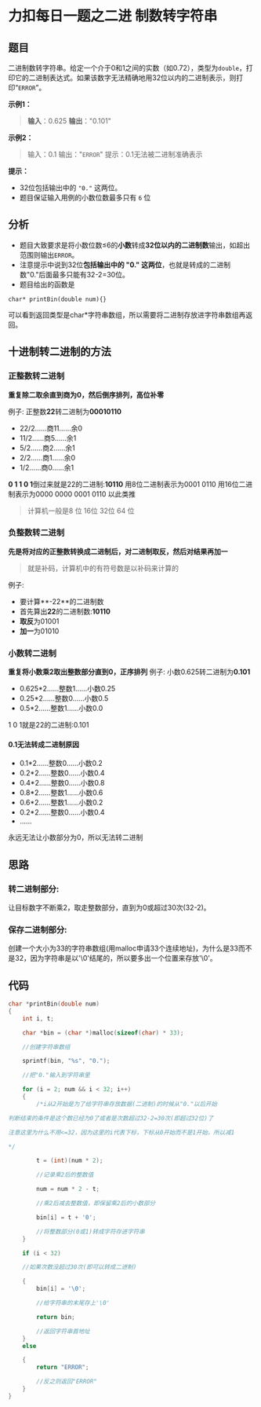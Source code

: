 # 

# 力扣每日一题之二进 制数转字符串

## 题目

二进制数转字符串。给定一个介于0和1之间的实数（如0.72），类型为`double`，打印它的二进制表达式。如果该数字无法精确地用32位以内的二进制表示，则打印“`ERROR`”。

**示例1：**

> **输入**：0.625
> **输出**："0.101"

**示例2：**

> 输入：0.1
> 输出："`ERROR`" 提示：0.1无法被二进制准确表示

**提示：**

- 32位包括输出中的 `"0."` 这两位。
- 题目保证输入用例的小数位数最多只有 `6` 位

## 分析

- 题目大致要求是将小数位数≤6的**小数**转成**32位以内的二进制数**输出，如超出范围则输出`ERROR`。
- 注意提示中说到32位**包括输出中的 "0." 这两位**，也就是转成的二进制数"0."后面最多只能有32-2=30位。
- 题目给出的函数是

```
char* printBin(double num){}
```

可以看到返回类型是char*字符串数组，所以需要将二进制存放进字符串数组再返回。

## 十进制转二进制的方法

### 正整数转二进制

**重复除二取余直到商为0，然后倒序排列，高位补零**

例子:
正整数**22**转二进制为**00010110**

- 22/2……商11……余0
- 11/2……商5……余1
- 5/2……商2……余1
- 2/2……商1……余0
- 1/2……商0……余1

**0 1 1 0 1**倒过来就是22的二进制:**10110**
用8位二进制表示为0001 0110
用16位二进制表示为0000 0000 0001 0110
以此类推

> 计算机一般是8 位 16位 32位 64 位

### 负整数转二进制

**先是将对应的正整数转换成二进制后，对二进制取反，然后对结果再加一**

> 就是补码，计算机中的有符号数是以补码来计算的

例子:

- 要计算**-22**的二进制数
- 首先算出**22**的二进制数:**10110**
- **取反**为01001
- **加一**为01010

### 小数转二进制

**重复将小数乘2取出整数部分直到0，正序排列**
例子:
小数0.625转二进制为**0.101**

- 0.625*2……整数1……小数0.25
- 0.25*2……整数0……小数0.5
- 0.5*2……整数1……小数0.0

1 0 1就是22的二进制:0.101

#### 0.1无法转成二进制原因

- 0.1*2……整数0……小数0.2
- 0.2*2……整数0……小数0.4
- 0.4*2……整数0……小数0.8
- 0.8*2……整数1……小数0.6
- 0.6*2……整数1……小数0.2
- 0.2*2……整数0……小数0.4
- ……

永远无法让小数部分为0，所以无法转二进制

## 思路

### 转二进制部分:

让目标数字不断乘2，取走整数部分，直到为0或超过30次(32-2)。

### 保存二进制部分:

创建一个大小为33的字符串数组(用malloc申请33个连续地址)，为什么是33而不是32，因为字符串是以'\0'结尾的，所以要多出一个位置来存放'\0'。

## 代码

```c
char *printBin(double num)
{
    int i, t;

    char *bin = (char *)malloc(sizeof(char) * 33);

    //创建字符串数组

    sprintf(bin, "%s", "0.");

    //把"0."输入到字符串里

    for (i = 2; num && i < 32; i++)
    {
        /*i从2开始是为了给字符串存放数据(二进制)的时候从"0."以后开始

判断结束的条件是这个数已经为0了或者是次数超过32-2=30次(即超过32位)了

注意这里为什么不用<=32，因为这里的i代表下标，下标从0开始而不是1开始，所以减1

*/

        t = (int)(num * 2);

        //记录乘2后的整数值

        num = num * 2 - t;

        //乘2后减去整数值，即保留乘2后的小数部分

        bin[i] = t + '0';

        //将整数部分(0或1)转成字符存进字符串
    }

    if (i < 32)

    //如果次数没超过30次(即可以转成二进制)

    {
        bin[i] = '\0';

        //给字符串的末尾存上'\0'

        return bin;

        //返回字符串首地址
    }
    else

    {
        return "ERROR";

        //反之则返回"ERROR"
    }
}
```

